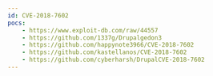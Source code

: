 ```yaml
---
id: CVE-2018-7602
pocs: 
    - https://www.exploit-db.com/raw/44557
    - https://github.com/1337g/Drupalgedon3
    - https://github.com/happynote3966/CVE-2018-7602
    - https://github.com/kastellanos/CVE-2018-7602
    - https://github.com/cyberharsh/DrupalCVE-2018-7602
---
```

